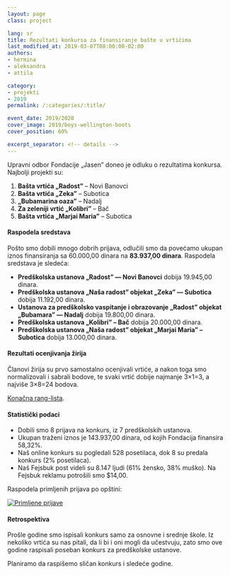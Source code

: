 ```yaml
---
layout: page
class: project

lang: sr
title: Rezultati konkursa za finansiranje bašte u vrtićima
last_modified_at: 2019-03-07T08:00:00-02:00
authors:
- hermina
- aleksandra
- attila

category:
- projekti
- 2019
permalink: /:categories/:title/

event_date: 2019/2020
cover_image: 2019/boys-wellington-boots
cover_position: 60%

excerpt_separator: <!-- details -->
---
```


Upravni odbor Fondacije „Jasen” doneo je odluku o rezultatima konkursa.
Najbolji projekti su:

1. **Bašta vrtića „Radost”** – Novi Banovci
2. **Bašta vrtića „Zeka”** – Subotica
3. **„Bubamarina oaza”** – Nadalj
4. **Za zeleniji vrtić „Kolibri”** – Bač
5. **Bašta vrtića „Marjai Maria”** – Subotica

<!-- details -->

#### Raspodela sredstava

Pošto smo dobili mnogo dobrih prijava, odlučili smo da povećamo ukupan iznos
finansiranja sa 60.000,00 dinara na **83.937,00 dinara**. Raspodela sredstava
je sledeća:

* **Predškolska ustanova „Radost” — Novi Banovci** dobija 19.945,00 dinara.
* **Predškolska ustanova „Naša radost” objekat „Zeka” — Subotica** dobija 11.192,00
  dinara.
* **Ustanova za predškolsko vaspitanje i obrazovanje „Radost” objekat
  „Bubamara” — Nadalj** dobija 19.800,00 dinara.
* **Predškolska ustanova „Kolibri” – Bač** dobija 20.000,00 dinara.
* **Predškolska ustanova „Naša radost” objekat „Marjai Maria” – Subotica**
  dobija 13.000,00 dinara.

#### Rezultati ocenjivanja žirija

Članovi žirija su prvo samostalno ocenjivali vrtiće, a nakon toga smo
normalizovali i sabrali bodove, te svaki vrtić dobije najmanje 3×1=3, a najviše
3×8=24 bodova.

[Konačna rang-lista](https://datastudio.google.com/open/1hcXeqxdS__GwWfn589V-ahloOCXnNo9u).

#### Statistički podaci

* Dobili smo 8 prijava na konkurs, iz 7 predškolskih ustanova.
* Ukupan traženi iznos je 143.937,00 dinara, od kojih Fondacija finansira
  58,32%.
* Naš online konkurs su pogledali 528 posetilaca, dok 8 su predala konkurs
  (2% posetilaca).
* Naš Fejsbuk post videli su 8.147 ljudi (61% žensko, 38% muško). Na Fejsbuk
  reklamu potrošili smo $14,00.

Raspodela primljenih prijava po opštini:

<div class="center-align">
  <a href="https://datastudio.google.com/reporting/1hcXeqxdS__GwWfn589V-ahloOCXnNo9u/page/T7rj"><img alt="Primljene prijave" src="https://storage.googleapis.com/jasen.org.rs/2019/vrtici-prijave.png"></a>
</div>

#### Retrospektiva

Prošle godine smo ispisali konkurs samo za osnovne i srednje škole. Iz nekoliko
vrtića su nas pitali, da li bi i oni mogli da učestvuju, zato smo ove godine
raspisali poseban konkurs za predškolske ustanove.

Planiramo da raspišemo sličan konkurs i sledeće godine.
